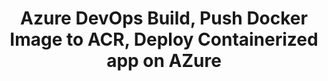 ---
title: Azure DevOps Build, Push Docker Image to ACR, Deploy Containerized app on AZure
description: Create Azure Pipeline to Build and Push Docker Image to Azure Container Registry 
---